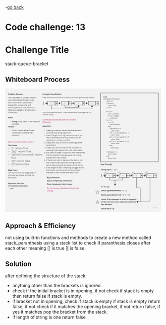 -[go back](../README.md)
# Code challenge: 13

# Challenge Title
stack-queue-bracket

## Whiteboard Process
![alt text](./Whiteboard13.jpg)

## Approach & Efficiency

not using built-in functions and methods to create a new method called stack_paranthesis using a stack list to check if paranthesis closes after each other meaning [] is true [[ is false.

## Solution

after defining the structure of the stack:
- anything other than the brackets is ignored.
- check if the initial bracket is in opening, if not check if stack is empty then return false if stack is empty.
- if bracket not in opening, check if stack is empty if stack is empty return false, if not check if it matches the opening bracket, if not return false, if yes it matches pop the bracket from the stack.
- if length of string is one return false